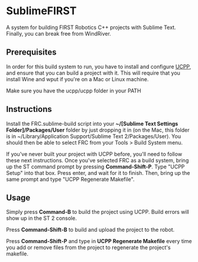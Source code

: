 SublimeFIRST
=========
A system for building FIRST Robotics C++ projects with Sublime Text. Finally, you can break free from WindRiver.

Prerequisites
---
In order for this build system to run, you have to install and configure [UCPP](https://github.com/nikitakit/ucpp), and ensure that you can build a project with it. This will require that you install Wine and wput if you're on a Mac or Linux machine. 

Make sure you have the ucpp/ucpp folder in your PATH

Instructions
---
Install the FRC.sublime-build script into your **~/[Sublime Text Settings Folder]/Packages/User** folder by just dropping it in (on the Mac, this folder is in ~/Library/Application Support/Sublime Text 2/Packages/User). You should then be able to select FRC from your Tools > Build System menu. 

If you've never built your project with UCPP before, you'll need to follow these next instructions. Once you've selected FRC as a build system, bring up the ST command prompt by pressing **Command-Shift-P**. Type "UCPP Setup" into that box. Press enter, and wait for it to finish. Then, bring up the same prompt and type "UCPP Regenerate Makefile".

Usage
---
Simply press **Command-B** to build the project using UCPP. Build errors will show up in the ST 2 console. 

Press **Command-Shift-B** to build and upload the project to the robot. 

Press **Command-Shift-P** and type in **UCPP Regenerate Makefile** every time you add or remove files from the project to regenerate the project's makefile. 

